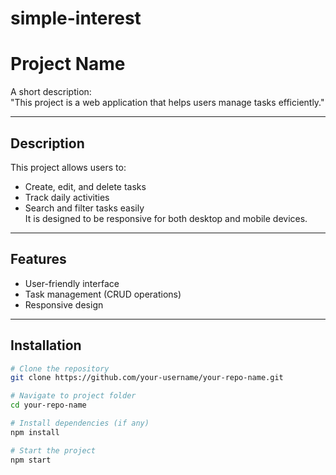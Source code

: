# simple-interest

# Project Name
A short description:  
"This project is a web application that helps users manage tasks efficiently."

---

## Description
This project allows users to:  
- Create, edit, and delete tasks  
- Track daily activities  
- Search and filter tasks easily  
It is designed to be responsive for both desktop and mobile devices.

---

## Features
- User-friendly interface  
- Task management (CRUD operations)  
- Responsive design  

---

## Installation
```bash
# Clone the repository
git clone https://github.com/your-username/your-repo-name.git

# Navigate to project folder
cd your-repo-name

# Install dependencies (if any)
npm install

# Start the project
npm start
